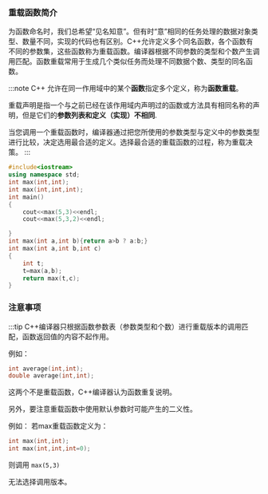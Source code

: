 ### 重载函数简介

为函数命名时，我们总希望“见名知意”。但有时“意”相同的任务处理的数据对象类型、数量不同，实现的代码也有区别。C++允许定义多个同名函数，各个函数有不同的参数集，这些函数称为重载函数。编译器根据不同参数的类型和个数产生调用匹配。函数重载常用于生成几个类似任务而处理不同数据个数、类型的同名函数。

:::note
C++ 允许在同一作用域中的某个**函数**指定多个定义，称为**函数重载**。

重载声明是指一个与之前已经在该作用域内声明过的函数或方法具有相同名称的声明，但是它们的**参数列表和定义（实现）不相同**.

当您调用一个重载函数时，编译器通过把您所使用的参数类型与定义中的参数类型进行比较，决定选用最合适的定义。选择最合适的重载函数的过程，称为重载决策。
:::

```cpp title="编写重载函数，求两个或三个整数的最大值"
#include<iostream>
using namespace std;
int max(int,int);
int max(int,int,int);
int main()
{
    cout<<max(5,3)<<endl;
    cout<<max(5,3,2)<<endl;

}
int max(int a,int b){return a>b ? a:b;}
int max(int a,int b,int c)
{
    int t;
    t=max(a,b);
    return max(t,c);
}
```

### 注意事项

:::tip
C++编译器只根据函数参数表（参数类型和个数）进行重载版本的调用匹配，函数返回值的内容不起作用。

例如：

```cpp
int average(int,int);
double average(int,int);
```

这两个不是重载函数，C++编译器认为函数重复说明。

另外，要注意重载函数中使用默认参数时可能产生的二义性。

例如：
若max重载函数定义为：

```cpp
int max(int,int);
int max(int,int,int=0);
```

则调用 `max(5,3)`

无法选择调用版本。
